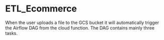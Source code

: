 # ETL_Ecommerce
When the user uploads a file to the GCS bucket it will automatically trigger the Airflow DAG from the cloud function. The DAG contains mainly three tasks.  
